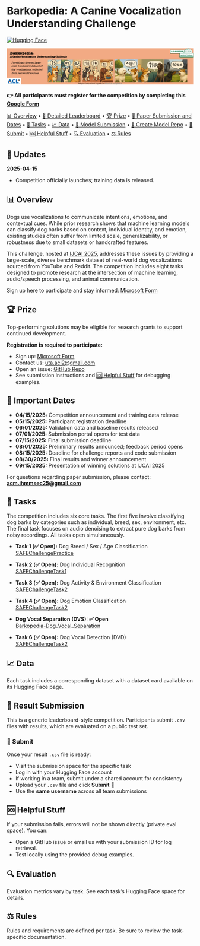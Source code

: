 # Barkopedia: A Canine Vocalization Understanding Challenge <!-- omit from toc -->

[![Hugging Face](https://img.shields.io/badge/%F0%9F%A4%97%20-Hugging%20Face-yellow)](https://huggingface.co/safe-challenge)

<img src="../static/images/overall_banner.png" width="900px">

**👉 All participants must register for the competition by completing this [Google Form](https://forms.gle/5J8Yuh41Lv8GAF7w8)**

[📊 Overview](#-overview) • [🥇 Detailed Leaderboard](#-detailed-leaderboard) • [🏆 Prize](#-prize) • [📜 Paper Submission and Dates](#-paper-submission-and-dates) • [📝 Tasks](#-tasks) • [📈 Data](#-data) • [🤖 Model Submission](#-model-submission) • [📂 Create Model Repo](#-create-model-repo) • [🔘 Submit](#-submit) • [🆘 Helpful Stuff](#-helpful-stuff) • [🔍 Evaluation](#-evaluation) • [⚖️ Rules](#️-rules)

## 📣 Updates

**2025-04-15**  
- Competition officially launches; training data is released.

## 📊 Overview

Dogs use vocalizations to communicate intentions, emotions, and contextual cues. While prior research shows that machine learning models can classify dog barks based on context, individual identity, and emotion, existing studies often suffer from limited scale, generalizability, or robustness due to small datasets or handcrafted features.

This challenge, hosted at [IJCAI 2025](https://2025.ijcai.org/), addresses these issues by providing a large-scale, diverse benchmark dataset of real-world dog vocalizations sourced from YouTube and Reddit. The competition includes eight tasks designed to promote research at the intersection of machine learning, audio/speech processing, and animal communication.

Sign up here to participate and stay informed: [Microsoft Form](https://forms.office.com/r/0ZmFjYnW2p)

<!-- ## 🥇 Detailed Leaderboard
[Public Leaderboard](https://safe-challenge-leaderboard-public.hf.space)
<iframe
	src="https://safe-challenge-leaderboard-public.hf.space"
	frameborder="0"
	width="850"
	height="450"
></iframe> 
-->

## 🏆 Prize

Top-performing solutions may be eligible for research grants to support continued development.

**Registration is required to participate:**
- Sign up: [Microsoft Form](https://forms.office.com/r/0ZmFjYnW2p)
- Contact us: uta.acl2@gmail.com
- Open an issue: [GitHub Repo](https://github.com/uta-acl2/Barkopedia)
- See submission instructions and [🆘 Helpful Stuff](#-helpful-stuff) for debugging examples.

## 📜 Important Dates

- **04/15/2025:** Competition announcement and training data release  
- **05/15/2025:** Participant registration deadline  
- **06/01/2025:** Validation data and baseline results released  
- **07/01/2025:** Submission portal opens for test data  
- **07/15/2025:** Final submission deadline  
- **08/01/2025:** Preliminary results announced; feedback period opens  
- **08/15/2025:** Deadline for challenge reports and code submission  
- **08/30/2025:** Final results and winner announcement  
- **09/15/2025:** Presentation of winning solutions at IJCAI 2025

For questions regarding paper submission, please contact: **acm.ihmmsec25@gmail.com**

## 📝 Tasks

The competition includes six core tasks. The first five involve classifying dog barks by categories such as individual, breed, sex, environment, etc. The final task focuses on audio denoising to extract pure dog barks from noisy recordings. All tasks open simultaneously.

- **Task 1 (✅ Open):** Dog Breed / Sex / Age Classification  
  [SAFEChallengePractice](https://huggingface.co/spaces/safe-challenge/SAFEChallengePractice)

- **Task 2 (✅ Open):** Dog Individual Recognition  
  [SAFEChallengeTask1](https://huggingface.co/spaces/safe-challenge/SAFEChallengeTask1)

- **Task 3 (✅ Open):** Dog Activity & Environment Classification  
  [SAFEChallengeTask2](https://huggingface.co/spaces/safe-challenge/SAFEChallengeTask2)

- **Task 4 (✅ Open):** Dog Emotion Classification  
  [SAFEChallengeTask2](https://huggingface.co/spaces/safe-challenge/SAFEChallengeTask2)

- **Dog Vocal Separation (DVS): ✅ Open** \
  [Barkopedia-Dog_Vocal_Separation](https://huggingface.co/spaces/ArlingtonCL2/Barkopedia-Dog_Vocal_Separation)

- **Task 6 (✅ Open):** Dog Vocal Detection (DVD)  
  [SAFEChallengeTask2](https://huggingface.co/spaces/safe-challenge/SAFEChallengeTask2)

## 📈 Data

Each task includes a corresponding dataset with a dataset card available on its Hugging Face page.

## 🤖 Result Submission

This is a generic leaderboard-style competition. Participants submit `.csv` files with results, which are evaluated on a public test set.

### 🔘 Submit

Once your result `.csv` file is ready:

- Visit the submission space for the specific task  
- Log in with your Hugging Face account  
- If working in a team, submit under a shared account for consistency  
- Upload your `.csv` file and click **Submit** 🎉  
- Use the **same username** across all team submissions

## 🆘 Helpful Stuff

If your submission fails, errors will not be shown directly (private eval space). You can:
- Open a GitHub issue or email us with your submission ID for log retrieval.
- Test locally using the provided debug examples.

## 🔍 Evaluation

Evaluation metrics vary by task. See each task’s Hugging Face space for details.

## ⚖️ Rules

Rules and requirements are defined per task. Be sure to review the task-specific documentation.
